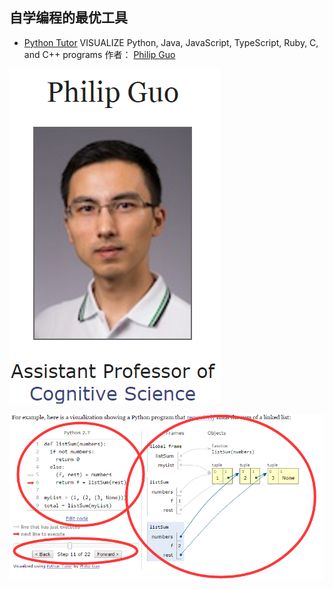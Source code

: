 ## 自学编程的最优工具

- [Python Tutor](http://www.pythontutor.com/) VISUALIZE Python, Java, JavaScript, TypeScript, Ruby, C, and C++ programs 作者： [Philip Guo](http://www.pgbovine.net/)

![Python_Tutor1.png](/images/学习前的准备/自学编程的最优工具/Python_Tutor1.png)

![Python_Tutor2.png](/images/学习前的准备/自学编程的最优工具/Python_Tutor2.png)